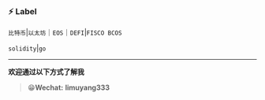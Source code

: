 ### ⚡ Label

 `比特币`|`以太坊`｜`EOS`｜`DEFI`|`FISCO BCOS`
 
 `solidity`|`go`


---

**欢迎通过以下方式了解我**

> 😁**Wechat:** **limuyang333**


